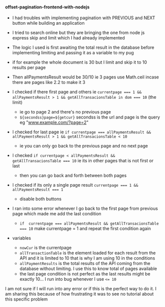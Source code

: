#### offset-pagination-frontend-with-nodejs

- I had troubles with implementing pagination with PREVIOUS and NEXT button while building an application
- I tried to search online but they are bringing the one from node js express skip and limit which I had already implemented
- The logic I used is first awaiting the total result in the database before implementing limiting and passing it as a variable to my pug
- if for example the whole document is 30 but I limit and skip it to 10 results per page
- Then allPaymentsResult would be 30/10 ie 3 pages use Math.ceil incase there are pages like 2.2 to make it 3

- I checked if there first page and others ie `currentpage === 1 && allPaymentsResult > 1 && getAllTransacionsTable in dom === 10` (the limit)
  - ie go to page 2 and there's no previous page
  - `${secondss}page=${getcur}` secondss is the url and page is the query eg "www.example.com/?page=2"
- I checked for last page ie `if currentpage === allPaymentsResult && allPaymentsResult > 1 && getAllTransacionsTable < 10`
  - ie you can only go back to the previous page and no next page
- I checked `if currentpage < allPaymentsResult && getAllTransacionsTable === 10` ie its in other pages that is not first or last
  - then you can go back and forth between both pages
- I checked if its only a single page result `currentpage === 1 && allPaymentsResult === 1`
  - disable both buttons
- I ran into some error whenever I go back to the first page from previous page which made me add the last condition 
  - `if  currentpage === allPaymentsResult && getAllTransacionsTable === 10` make currentpage = 1 and repeat the first condition again

- variables
  - `nowCur` is the currentpage
  - `allTransactionTable` is the element loaded for each result from the API and it is limited to 10 that is why I am using 10 in the conditions
  - `allPaymentResults` is the total results of the API coming from the database without limiting. I use this to know total of pages available
  - the last page condition is not perfect as the last results might be exactly 10... I run into bug whenever I use `<= 10`

I am not sure if I will run into any error or if this is the perfect way to do it. I am sharing this because of how frustrating it was to see no tutorial about this specific problem
